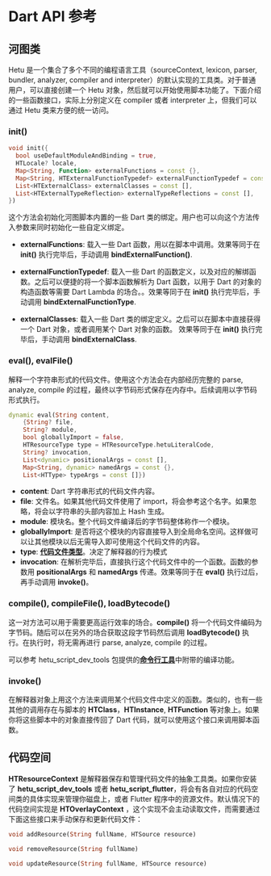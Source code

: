 # Dart API 参考

## 河图类

Hetu 是一个集合了多个不同的编程语言工具（sourceContext, lexicon, parser, bundler, analyzer, compiler and interpreter）的默认实现的工具类。对于普通用户，可以直接创建一个 Hetu 对象，然后就可以开始使用脚本功能了。下面介绍的一些函数接口，实际上分别定义在 compiler 或者 interpreter 上，但我们可以通过 Hetu 类来方便的统一访问。

### init()

```dart
void init({
  bool useDefaultModuleAndBinding = true,
  HTLocale? locale,
  Map<String, Function> externalFunctions = const {},
  Map<String, HTExternalFunctionTypedef> externalFunctionTypedef = const {},
  List<HTExternalClass> externalClasses = const [],
  List<HTExternalTypeReflection> externalTypeReflections = const [],
})
```

这个方法会初始化河图脚本内置的一些 Dart 类的绑定。用户也可以向这个方法传入参数来同时初始化一些自定义绑定。

- **externalFunctions**: 载入一些 Dart 函数，用以在脚本中调用。效果等同于在 **init()** 执行完毕后，手动调用 **bindExternalFunction()**.

- **externalFunctionTypedef**: 载入一些 Dart 的函数定义，以及对应的解绑函数。之后可以便捷的将一个脚本函数解析为 Dart 函数，以用于 Dart 的对象的构造函数等需要 Dart Lambda 的场合。。效果等同于在 **init()** 执行完毕后，手动调用 **bindExternalFunctionType**.

- **externalClasses**: 载入一些 Dart 类的绑定定义。之后可以在脚本中直接获得一个 Dart 对象，或者调用某个 Dart 对象的函数。 效果等同于在 **init()** 执行完毕后，手动调用 **bindExternalClass**.

### eval(), evalFile()

解释一个字符串形式的代码文件。使用这个方法会在内部经历完整的 parse, analyze, compile 的过程，最终以字节码形式保存在内存中。后续调用以字节码形式执行。

```dart
dynamic eval(String content,
    {String? file,
    String? module,
    bool globallyImport = false,
    HTResourceType type = HTResourceType.hetuLiteralCode,
    String? invocation,
    List<dynamic> positionalArgs = const [],
    Map<String, dynamic> namedArgs = const {},
    List<HTType> typeArgs = const []})
```

- **content**: Dart 字符串形式的代码文件内容。
- **file**: 文件名。如果其他代码文件使用了 import，将会参考这个名字。如果忽略，将会以字符串的头部内容加上 Hash 生成。
- **module**: 模块名。整个代码文件编译后的字节码整体称作一个模块。
- **globallyImport**: 是否将这个模块的内容直接导入到全局命名空间。这样做可以让其他模块以后无需导入即可使用这个代码文件的内容。
- **type**: [**代码文件类型**](../../guide/package/README.md#资源类型)。决定了解释器的行为模式
- **invocation**: 在解析完毕后，直接执行这个代码文件中的一个函数。函数的参数用 **positionalArgs** 和 **namedArgs** 传递。效果等同于在 **eval()** 执行过后，再手动调用 **invoke()**。

### compile(), compileFile(), loadBytecode()

这一对方法可以用于需要更高运行效率的场合。**compile()** 将一个代码文件编码为字节码。随后可以在另外的场合获取这段字节码然后调用 **loadBytecode()** 执行。在执行时，将无需再进行 parse, analyze, compile 的过程。

可以参考 hetu_script_dev_tools 包提供的[**命令行工具**](../../guide/command_line_tool/readme.md#compile)中附带的编译功能。

### invoke()

在解释器对象上用这个方法来调用某个代码文件中定义的函数。类似的，也有一些其他的调用存在与脚本的 **HTClass**，**HTInstance**, **HTFunction** 等对象上。如果你将这些脚本中的对象直接传回了 Dart 代码，就可以使用这个接口来调用脚本函数。

## 代码空间

**HTResourceContext** 是解释器保存和管理代码文件的抽象工具类。如果你安装了 **hetu_script_dev_tools** 或者 **hetu_script_flutter**，将会有各自对应的代码空间类的具体实现来管理你磁盘上，或者 Flutter 程序中的资源文件。默认情况下的代码空间实现是 **HTOverlayContext** ，这个实现不会主动读取文件，而需要通过下面这些接口来手动保存和更新代码文件：

```dart
void addResource(String fullName, HTSource resource)

void removeResource(String fullName)

void updateResource(String fullName, HTSource resource)
```
